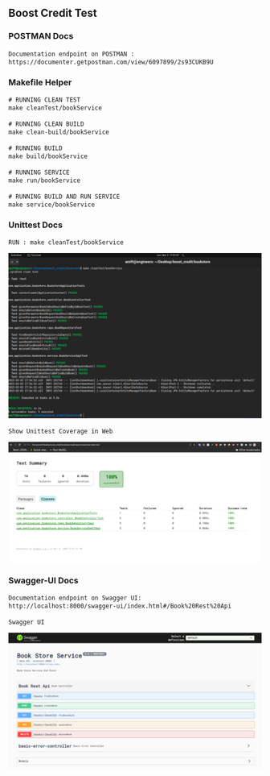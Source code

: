 ## Boost Credit Test
	
### POSTMAN Docs

	Documentation endpoint on POSTMAN : 
	https://documenter.getpostman.com/view/6097899/2s93CUKB9U
	
### Makefile Helper
	
	# RUNNING CLEAN TEST
	make cleanTest/bookService
		
	# RUNNING CLEAN BUILD
	make clean-build/bookService
		
	# RUNNING BUILD
	make build/bookService
		
	# RUNNING SERVICE
	make run/bookService
		
	# RUNNING BUILD AND RUN SERVICE
	make service/bookService
	
### Unittest Docs
	
	RUN : make cleanTest/bookService
 ![Alt](https://github.com/mftakhullaziz/boost-credit/blob/main/docs/loggerunittest.png)
 
 	Show Unittest Coverage in Web
 ![Alt](https://github.com/mftakhullaziz/boost-credit/blob/main/docs/unittest_summary.png)

### Swagger-UI Docs

	Documentation endpoint on Swagger UI:
	http://localhost:8000/swagger-ui/index.html#/Book%20Rest%20Api
	
	Swagger UI 
 ![Alt](https://github.com/mftakhullaziz/boost-credit/blob/main/docs/springdocsapi.png)
	
